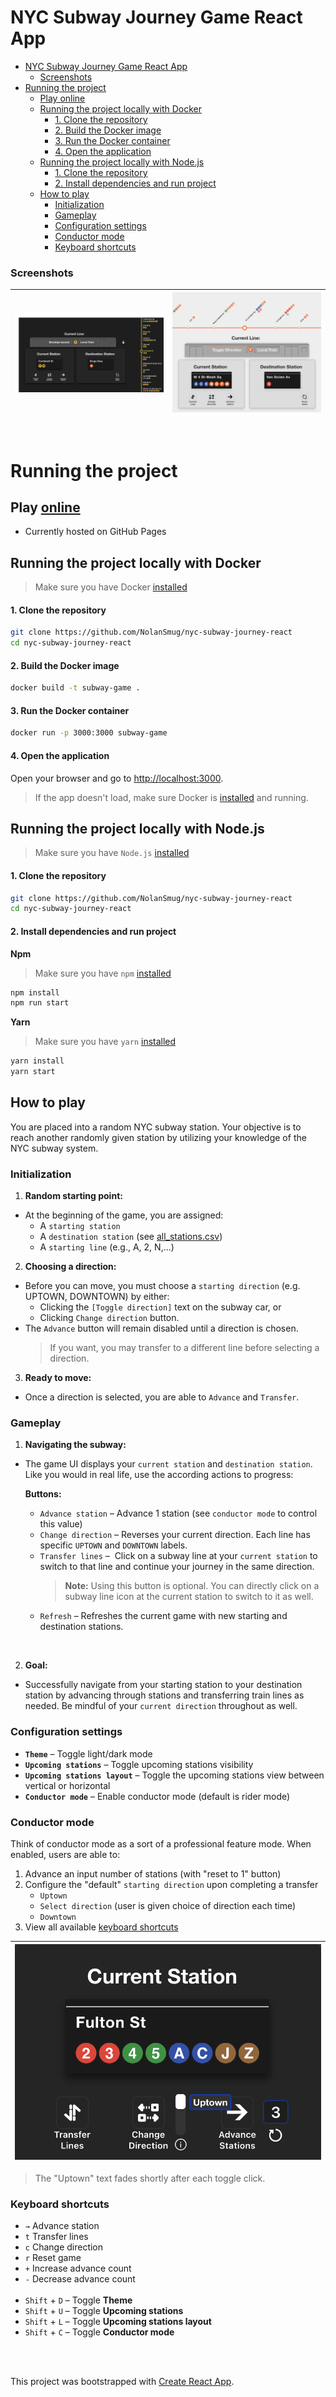 # NYC Subway Journey Game React App


- [NYC Subway Journey Game React App](#nyc-subway-journey-game-react-app)
    - [Screenshots](#screenshots)
- [Running the project](#running-the-project)
  - [Play online](#play-online)
  - [Running the project locally with Docker](#running-the-project-locally-with-docker)
      - [1. Clone the repository](#1-clone-the-repository)
      - [2. Build the Docker image](#2-build-the-docker-image)
      - [3. Run the Docker container](#3-run-the-docker-container)
      - [4. Open the application](#4-open-the-application)
  - [Running the project locally with Node.js](#running-the-project-locally-with-nodejs)
      - [1. Clone the repository](#1-clone-the-repository-1)
      - [2. Install dependencies and run project](#2-install-dependencies-and-run-project)
  - [How to play](#how-to-play)
    - [Initialization](#initialization)
    - [Gameplay](#gameplay)
    - [Configuration settings](#configuration-settings)
    - [Conductor mode](#conductor-mode)
    - [Keyboard shortcuts](#keyboard-shortcuts)


### Screenshots
| ![cover screenshot 1](./src/images/cover-screenshot-1.png) | ![cover screenshot 2](./src/images/cover-screenshot-2.png) |
| -----------------------------------------------------------| ---------------------------------------------------------- |
<br>


# Running the project


## Play [online](https://nolansmug.github.io/)
- Currently hosted on GitHub Pages

## Running the project locally with Docker

> Make sure you have Docker [installed](https://www.docker.com/get-started)
#### 1. Clone the repository
  ```bash
  git clone https://github.com/NolanSmug/nyc-subway-journey-react
  cd nyc-subway-journey-react
  ```

#### 2. Build the Docker image
  ```bash
  docker build -t subway-game .
  ```

#### 3. Run the Docker container
  ```bash
  docker run -p 3000:3000 subway-game
  ```

#### 4. Open the application
  Open your browser and go to [http://localhost:3000](http://localhost:3000).

> If the app doesn't load, make sure Docker is [installed](https://www.docker.com/get-started) and running.

## Running the project locally with Node.js
> Make sure you have `Node.js` [installed](https://nodejs.org/en/download) 

#### 1. Clone the repository
  ```bash
  git clone https://github.com/NolanSmug/nyc-subway-journey-react
  cd nyc-subway-journey-react
  ```

#### 2. Install dependencies and run project
**Npm**
> Make sure you have `npm` [installed](https://www.npmjs.com/get-npm)  
  ```bash
  npm install
  npm run start
  ```

**Yarn**
> Make sure you have `yarn` [installed](https://yarnpkg.com/getting-started/install)
  ```bash
  yarn install
  yarn start
  ```

## How to play
You are placed into a random NYC subway station. Your objective is to reach another randomly given station by utilizing your knowledge of the NYC subway system.

### Initialization
1. **Random starting point:**
- At the beginning of the game, you are assigned:
  - A `starting station` 
  - A `destination station` (see [all_stations.csv](./public/csv/all_stations.csv))
  - A `starting line` (e.g., A, 2, N,...)
2. **Choosing a direction:**
- Before you can move, you must choose a `starting direction` (e.g. UPTOWN, DOWNTOWN) by either: 
   - Clicking the `[Toggle direction]` text on the subway car, or 
   - Clicking `Change direction` button. 
- The `Advance` button will remain disabled until a direction is chosen.
     > If you want, you may transfer to a different line before selecting a direction.
3. **Ready to move:**
- Once a direction is selected, you are able to `Advance` and `Transfer`. 

### Gameplay

1. **Navigating the subway:**
- The game UI displays your `current station` and `destination station`. Like you would in real life, use the according actions to progress:

   **Buttons:**
  -  `Advance station` – Advance 1 station (see `conductor mode` to control this value)
  -  `Change direction` – Reverses your current direction. Each line has specific `UPTOWN` and `DOWNTOWN` labels.
  -  `Transfer lines` –  Click on a subway line at your `current station` to switch to that line and continue your journey in the same direction.
      > **Note:** Using this button is optional. You can directly click on a subway line icon at the current station to switch to it as well.
  - `Refresh` – Refreshes the current game with new starting and destination stations.  
<br>

2. **Goal:**
- Successfully navigate from your starting station to your destination station by advancing through stations and transferring train lines as needed. Be mindful of your `current direction` throughout as well.
  
### Configuration settings
- **`Theme`** – Toggle light/dark mode
- **`Upcoming stations`** – Toggle upcoming stations visibility
- **`Upcoming stations layout`** – Toggle the upcoming stations view between vertical or horizontal
- **`Conductor mode`** – Enable conductor mode (default is rider mode)


### Conductor mode
Think of conductor mode as a sort of a professional feature mode. When enabled, users are able to:  

1. Advance an input number of stations (with "reset to 1" button)
2. Configure the "default" `starting direction` upon completing a transfer
   - `Uptown`
   - `Select direction` (user is given choice of direction each time)
   - `Downtown`
3. View all available [keyboard shortcuts](#keyboard-shortcuts)

| ![conductor mode](./src/images/conductor-mode-screenshot.png) |
| ------------------------------------------------------------- | 

> The "Uptown" text fades shortly after each toggle click.

### Keyboard shortcuts
- `→` Advance station
- `t` Transfer lines
- `c` Change direction
- `r` Reset game
- `+` Increase advance count
- `-` Decrease advance count
<br><br>
- `Shift` + `D` – Toggle **Theme**
- `Shift` + `U` – Toggle **Upcoming stations**
- `Shift` + `L` – Toggle **Upcoming stations layout**
- `Shift` + `C` – Toggle **Conductor mode**

<br><br>

This project was bootstrapped with [Create React App](https://github.com/facebook/create-react-app).
